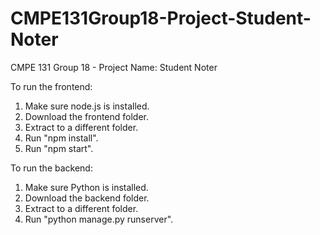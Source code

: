 # CMPE131Group18-Project-Student-Noter
CMPE 131 Group 18 - Project Name: Student Noter

To run the frontend:
1. Make sure node.js is installed.
2. Download the frontend folder.
3. Extract to a different folder.
4. Run "npm install".
5. Run "npm start".

To run the backend:
1. Make sure Python is installed.
2. Download the backend folder.
3. Extract to a different folder.
4. Run "python manage.py runserver".
